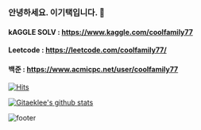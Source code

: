 ### 안녕하세요. 이기택입니다. 👋

#### kAGGLE SOLV : https://www.kaggle.com/coolfamily77
#### Leetcode : https://leetcode.com/coolfamily77/
#### 백준 : https://www.acmicpc.net/user/coolfamily77

[![Hits](https://hits.seeyoufarm.com/api/count/incr/badge.svg?url=https%3A%2F%2Fgithub.com%2FLeeGitaek)](https://hits.seeyoufarm.com)

<!--
**LeeGitaek/LeeGitaek** is a ✨ _special_ ✨ repository because its `README.md` (this file) appears on your GitHub profile.

Here are some ideas to get you started:

- 🔭 I’m currently working on ...
- 🌱 I’m currently learning ...
- 👯 I’m looking to collaborate on ...
- 🤔 I’m looking for help with ...
- 💬 Ask me about ...
- 📫 How to reach me: ...
- 😄 Pronouns: ...
- ⚡ Fun fact: ...
-->
[![Gitaeklee's github stats](https://github-readme-stats.vercel.app/api?username=LeeGitaek)](https://github.com/anuraghazra/github-readme-stats)

![footer](https://capsule-render.vercel.app/api?type=wave&color=F05138&height=150&section=footer&text=Swift&fontSize=60&animation=fadeIn&fontColor=FFFFFF&fontAlign=61)

